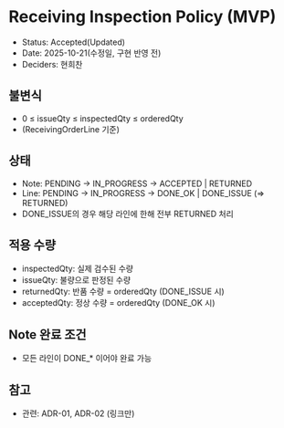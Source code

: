 # Receiving Inspection Policy (MVP)

- Status: Accepted(Updated)
- Date: 2025-10-21(수정일, 구현 반영 전)
- Deciders: 현희찬

## 불변식

- 0 ≤ issueQty ≤ inspectedQty ≤ orderedQty
- (ReceivingOrderLine 기준)

## 상태

- Note: PENDING → IN_PROGRESS → ACCEPTED | RETURNED
- Line: PENDING → IN_PROGRESS → DONE_OK | DONE_ISSUE (=> RETURNED)
- DONE_ISSUE의 경우 해당 라인에 한해 전부 RETURNED 처리

## 적용 수량

- inspectedQty: 실제 검수된 수량
- issueQty: 불량으로 판정된 수량
- returnedQty: 반품 수량 = orderedQty (DONE_ISSUE 시)
- acceptedQty: 정상 수량 = orderedQty (DONE_OK 시)

## Note 완료 조건

- 모든 라인이 DONE_* 이어야 완료 가능

## 참고

- 관련: ADR-01, ADR-02 (링크만)
